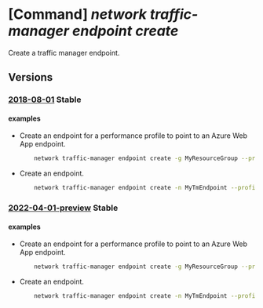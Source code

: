 # [Command] _network traffic-manager endpoint create_

Create a traffic manager endpoint.

## Versions

### [2018-08-01](/Resources/mgmt-plane/L3N1YnNjcmlwdGlvbnMve30vcmVzb3VyY2Vncm91cHMve30vcHJvdmlkZXJzL21pY3Jvc29mdC5uZXR3b3JrL3RyYWZmaWNtYW5hZ2VycHJvZmlsZXMve30ve30ve30=/2018-08-01.xml) **Stable**

<!-- mgmt-plane /subscriptions/{}/resourcegroups/{}/providers/microsoft.network/trafficmanagerprofiles/{}/{}/{} 2018-08-01 -->

#### examples

- Create an endpoint for a performance profile to point to an Azure Web App endpoint.
    ```bash
        network traffic-manager endpoint create -g MyResourceGroup --profile-name MyTmProfile -n MyEndpoint --type azureEndpoints --target-resource-id $MyWebApp1Id --endpoint-status enabled
    ```

- Create an endpoint.
    ```bash
        network traffic-manager endpoint create -n MyTmEndpoint --profile-name MyTmProfile -g MyResourceGroup --type azureEndpoints --target-resource-id $MyWebApp1Id --subnets [{first:10.0.0.0}] --custom-headers [{name:test,value:best}]
    ```

### [2022-04-01-preview](/Resources/mgmt-plane/L3N1YnNjcmlwdGlvbnMve30vcmVzb3VyY2Vncm91cHMve30vcHJvdmlkZXJzL21pY3Jvc29mdC5uZXR3b3JrL3RyYWZmaWNtYW5hZ2VycHJvZmlsZXMve30ve30ve30=/2022-04-01-preview.xml) **Stable**

<!-- mgmt-plane /subscriptions/{}/resourcegroups/{}/providers/microsoft.network/trafficmanagerprofiles/{}/{}/{} 2022-04-01-preview -->

#### examples

- Create an endpoint for a performance profile to point to an Azure Web App endpoint.
    ```bash
        network traffic-manager endpoint create -g MyResourceGroup --profile-name MyTmProfile -n MyEndpoint --type azureEndpoints --target-resource-id $MyWebApp1Id --endpoint-status enabled
    ```

- Create an endpoint.
    ```bash
        network traffic-manager endpoint create -n MyTmEndpoint --profile-name MyTmProfile -g MyResourceGroup --type azureEndpoints --target-resource-id $MyWebApp1Id --subnets [{first:10.0.0.0}] --custom-headers [{name:test,value:best}]
    ```
